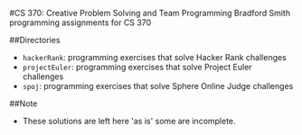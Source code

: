 #CS 370: Creative Problem Solving and Team Programming
Bradford Smith programming assignments for CS 370

##Directories
- `hackerRank`: programming exercises that solve Hacker Rank challenges
- `projectEuler`: programming exercises that solve Project Euler challenges
- `spoj`: programming exercises that solve Sphere Online Judge challenges

##Note
- These solutions are left here 'as is' some are incomplete.

